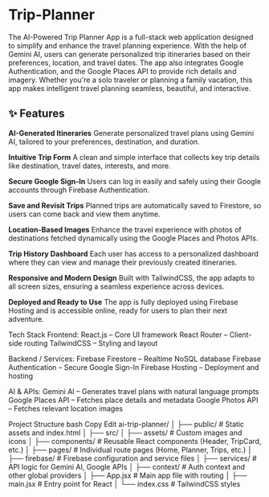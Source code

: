 ﻿# Trip-Planner
The AI-Powered Trip Planner App is a full-stack web application designed to simplify and enhance the travel planning experience. With the help of Gemini AI, users can generate personalized trip itineraries based on their preferences, location, and travel dates. The app also integrates Google Authentication, and the Google Places API to provide rich details and imagery. Whether you're a solo traveler or planning a family vacation, this app makes intelligent travel planning seamless, beautiful, and interactive.

## ✨ Features

**AI-Generated Itineraries**
Generate personalized travel plans using Gemini AI, tailored to your preferences, destination, and duration.

**Intuitive Trip Form**
A clean and simple interface that collects key trip details like destination, travel dates, interests, and more.

**Secure Google Sign-In**
Users can log in easily and safely using their Google accounts through Firebase Authentication.

**Save and Revisit Trips**
Planned trips are automatically saved to Firestore, so users can come back and view them anytime.

**Location-Based Images**
Enhance the travel experience with photos of destinations fetched dynamically using the Google Places and Photos APIs.

**Trip History Dashboard**
Each user has access to a personalized dashboard where they can view and manage their previously created itineraries.

**Responsive and Modern Design**
Built with TailwindCSS, the app adapts to all screen sizes, ensuring a seamless experience across devices.

**Deployed and Ready to Use**
The app is fully deployed using Firebase Hosting and is accessible online, ready for users to plan their next adventure.

Tech Stack
Frontend:
React.js – Core UI framework
React Router – Client-side routing
TailwindCSS – Styling and layout

Backend / Services:
Firebase Firestore – Realtime NoSQL database
Firebase Authentication – Secure Google Sign-In
Firebase Hosting – Deployment and hosting

AI & APIs:
Gemini AI – Generates travel plans with natural language prompts
Google Places API – Fetches place details and metadata
Google Photos API – Fetches relevant location images

Project Structure
bash
Copy
Edit
ai-trip-planner/
│
├── public/                     # Static assets and index.html
│
├── src/
│   ├── assets/                 # Custom images and icons
│   ├── components/             # Reusable React components (Header, TripCard, etc.)
│   ├── pages/                  # Individual route pages (Home, Planner, Trips, etc.)
│   ├── firebase/               # Firebase configuration and service files
│   ├── services/               # API logic for Gemini AI, Google APIs
│   ├── context/                # Auth context and other global providers
│   ├── App.jsx                 # Main app file with routing
│   ├── main.jsx                # Entry point for React
│   └── index.css               # TailwindCSS styles
